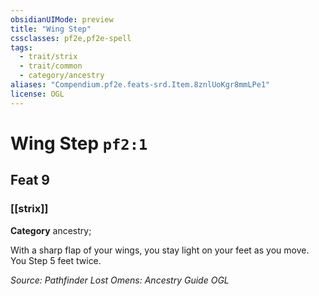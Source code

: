 ```yaml
---
obsidianUIMode: preview
title: "Wing Step"
cssclasses: pf2e,pf2e-spell
tags:
  - trait/strix
  - trait/common
  - category/ancestry
aliases: "Compendium.pf2e.feats-srd.Item.8znlUoKgr8mmLPe1"
license: OGL
---
```

# Wing Step `pf2:1`
## Feat 9
### [[strix]]

**Category** ancestry; 




With a sharp flap of your wings, you stay light on your feet as you move. You Step 5 feet twice.

*Source: Pathfinder Lost Omens: Ancestry Guide*
*OGL*